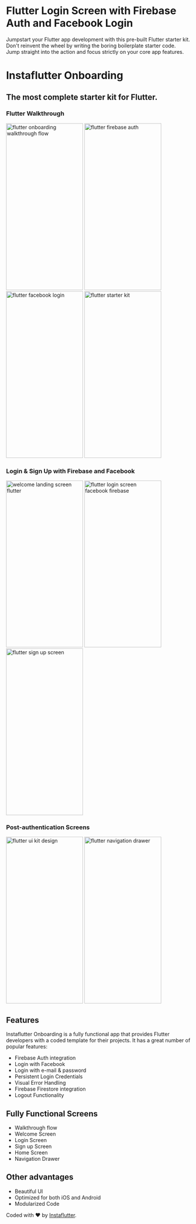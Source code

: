 # Flutter Login Screen with Firebase Auth and Facebook Login

Jumpstart your Flutter app development with this pre-built Flutter starter kit. Don't reinvent the wheel by writing the boring boilerplate starter code. Jump straight into the action and focus strictly on your core app features.

# Instaflutter Onboarding

## The most complete starter kit for Flutter.

### Flutter Walkthrough

<a href="https://www.instaflutter.com/"><img src="https://www.instaflutter.com/wp-content/uploads/2019/01/IMG_0564-473x1024.png" alt="flutter onboarding walkthrough flow" width="210" height="456" /></a>
<a href="https://www.instaflutter.com/"><img src="https://www.instaflutter.com/wp-content/uploads/2019/01/IMG_0565-473x1024.png" alt="flutter firebase auth" width="210" height="456" /></a>
<a href="https://www.instaflutter.com/"><img src="https://www.instaflutter.com/wp-content/uploads/2019/01/IMG_0566-473x1024.png" alt="flutter facebook login" width="210" height="456"/></a>
<a href="https://www.instaflutter.com/"><img src="https://www.instaflutter.com/wp-content/uploads/2019/01/IMG_0567-473x1024.png" alt="flutter starter kit" width="210" height="456"/></a>

### Login & Sign Up with Firebase and Facebook

<a href="https://www.instaflutter.com/"><img src="https://www.instaflutter.com/wp-content/uploads/2019/01/IMG_0563-473x1024.png" alt="welcome landing screen flutter" width="210" height="456"/></a>
<a href="https://www.instaflutter.com/"><img src="https://www.instaflutter.com/wp-content/uploads/2019/01/IMG_0569-473x1024.png" alt="flutter login screen facebook firebase" width="210" height="456" /></a>
<a href="https://www.instaflutter.com/"><img src="https://www.instaflutter.com/wp-content/uploads/2019/01/IMG_0568-473x1024.png" alt="flutter sign up screen" width="210" height="456"/></a>

### Post-authentication Screens
<a href="https://www.instaflutter.com/"><img src="https://www.instaflutter.com/wp-content/uploads/2019/01/IMG_0571-473x1024.png" alt="flutter ui kit design" width="210" height="456" /></a>
<a href="https://www.instaflutter.com/"><img src="https://www.instaflutter.com/wp-content/uploads/2019/01/IMG_0570-473x1024.png" alt="flutter navigation drawer" width="210" height="456"/></a>

## Features

Instaflutter Onboarding is a fully functional app that provides Flutter developers with a coded template for their projects. It has a great number of popular features:

* Firebase Auth integration
* Login with Facebook
* Login with e-mail & password
* Persistent Login Credentials
* Visual Error Handling
* Firebase Firestore integration
* Logout Functionality

## Fully Functional Screens

* Walkthrough flow
* Welcome Screen
* Login Screen
* Sign up Screen
* Home Screen
* Navigation Drawer

## Other advantages

* Beautiful UI
* Optimized for both iOS and Android
* Modularized Code

Coded with ❤️ by <a href="https://www.instaflutter.com">Instaflutter</a>.